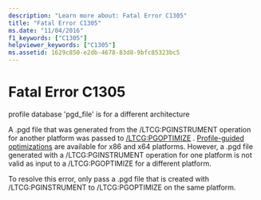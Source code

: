 ```yaml
---
description: "Learn more about: Fatal Error C1305"
title: "Fatal Error C1305"
ms.date: "11/04/2016"
f1_keywords: ["C1305"]
helpviewer_keywords: ["C1305"]
ms.assetid: 1629c850-e2db-4678-83d8-9bfc85323bc5
---
```

# Fatal Error C1305

profile database 'pgd_file' is for a different architecture

A .pgd file that was generated from the /LTCG:PGINSTRUMENT operation for another platform was passed to [/LTCG:PGOPTIMIZE](../../build/reference/ltcg-link-time-code-generation.md) . [Profile-guided optimizations](../../build/profile-guided-optimizations.md) are available for x86 and x64 platforms. However, a .pgd file generated with a /LTCG:PGINSTRUMENT operation for one platform is not valid as input to a /LTCG:PGOPTIMIZE for a different platform.

To resolve this error, only pass a .pgd file that is created with /LTCG:PGINSTRUMENT to /LTCG:PGOPTIMIZE on the same platform.
